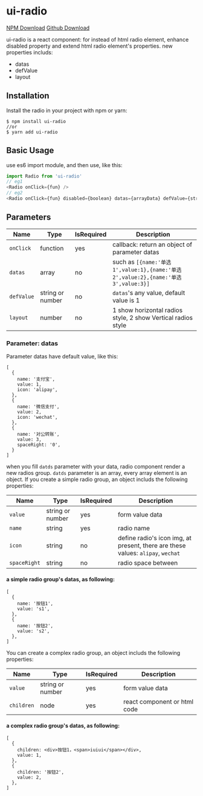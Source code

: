 # ui-radio

[NPM Download](https://www.npmjs.com/package/ui-radio) [Github Download](https://github.com/jishiniao/radio)

ui-radio is a react component: for instead of html radio element, enhance disabled property and extend html radio element's properties. new properties includs:
* datas
* defValue
* layout

## Installation

Install the radio in your project with npm or yarn:

```shell
$ npm install ui-radio
//or
$ yarn add ui-radio
```

## Basic Usage

use es6 import module, and then use, like this:

```javascript
import Radio from 'ui-radio'
// eg1
<Radio onClick={fun} />
// eg2
<Radio onClick={fun} disabled={boolean} datas={arrayData} defValue={stringOrNumber} />
```

## Parameters

| Name      | Type   | IsRequired | Description |
| --------- | ------ | ---------- | ----------- |
| `onClick`| function  | yes  | callback: return an object of parameter datas |
| `datas`   | array  | no        | such as `[{name:'单选1',value:1},{name:'单选2',value:2},{name:'单选3',value:3}]` |
| `defValue`| string or number  | no  | `datas`'s any value, default value is 1 |
| `layout`| number  | no  | 1 show horizontal radios style, 2 show Vertical radios style |

### Parameter: datas

Parameter datas have default value, like this:
```
[
  {
    name: '支付宝',
    value: 1,
    icon: 'alipay',
  },
  {
    name: '微信支付',
    value: 2,
    icon: 'wechat',
  },
  {
    name: '对公转账',
    value: 3,
    spaceRight: '0',
  }
]
```

when you fill `datds` parameter with your data, radio component render a new radios group. `datds` parameter is an array, every array element is an object. If you create a simple radio group, an object includs the following properties:

| Name      | Type   | IsRequired | Description |
| --------- | ------ | ---------- | ----------- |
| `value` | string or number | yes |  form value data |
| `name` | string | yes |  radio name |
| `icon` | string | no | define radio's icon img, at present, there are these values: `alipay`, `wechat` |
| `spaceRight` | string | no | radio space between |

#### a simple radio group's datas, as following:
```
[
  {
    name: '按钮1',
    value: 's1',
  },
  {
    name: '按钮2',
    value: 's2',
  },
]
```

You can create a complex radio group, an object includs the following properties:

| Name      | Type   | IsRequired | Description |
| --------- | ------ | ---------- | ----------- |
| `value` | string or number | yes | form value data |
| `children` | node | yes | react component or html code |

#### a complex radio group's datas, as following:
```
[
  {
    children: <div>按钮1，<span>iuiui</span></div>,
    value: 1,
  },
  {
    children: '按钮2',
    value: 2,
  },
]
```
